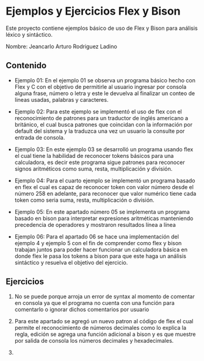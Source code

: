 # Ejemplos y Ejercicios Flex y Bison

Este proyecto contiene ejemplos básico de uso de Flex y Bison para análisis léxico y sintáctico.

Nombre: Jeancarlo Arturo Rodriguez Ladino

## Contenido 

- Ejemplo 01: En el ejemplo 01 se observa un programa básico hecho con Flex y C con el objetivo de permitirle al usuario ingresar por consola alguna frase, número o letra y este le devuelva al finalizar un conteo de lineas usadas, palabras y caracteres.

- Ejemplo 02: Para este ejemplo se implementó el uso de flex con el reconocimiento de patrones para un traductor de inglés americano a británico, el cual busca patrones que coincidan con la información por default del sistema y la traduzca una vez un usuario la consulte por entrada de consola.

- Ejemplo 03: En este ejemplo 03 se desarrolló un programa usando flex el cual tiene la habilidad de reconocer tokens básicos para una calculadora, es decir este programa sigue patrones para reconocer signos aritméticos como suma, resta, multiplicación y división.

- Ejemplo 04: Para el cuarto ejemplo se implementó un programa basado en flex el cual es capaz de reconocer token con valor número desde el número 258 en adelante, para reconocer que valor numérico tiene cada token como seria suma, resta, multiplicación o división.

- Ejemplo 05: En este apartado número 05 se implementa un programa basado en bison para interpretar expresiones aritméticas manteniendo precedencia de operadores y mostraron resultados línea a línea

- Ejemplo 06: Para el apartado 06 se hace una implementación del ejemplo 4 y ejemplo 5 con el fin de comprender como flex y bison trabajan juntos para poder hacer funcionar un calculadora básica en donde flex le pasa los tokens a bison para que este haga un análisis sintáctico y resuelva el objetivo del ejercicio. 

## Ejercicios

1. No se puede porque arroja un error de syntax al momento de comentar en consola ya que el programa no cuenta con una función para comentarlo o ignorar dichos comentarios por usuario

2. Para este apartado se agregó un nuevo patron al código de flex el cual permite el reconocimiento de números decimales como lo explica la regla, edición se agrega una función adicional a bison y es que muestre por salida de consola los números decimales y hexadecimales.

3. 






